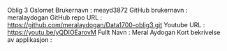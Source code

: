 Oblig 3 
Oslomet Brukernavn : meayd3872 
GitHub brukernavn : meralaydogan 
GitHub repo URL : https://github.com/meralaydogan/Data1700-oblig3.git 
Youtube URL : https://youtu.be/yQDIOEarovM
Fullt Navn : Meral Aydogan 
Kort bekrivelse av applikasjon :
